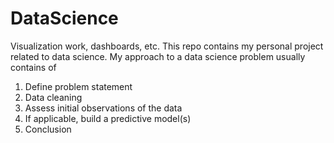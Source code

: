 # DataScience
Visualization work, dashboards, etc.
This repo contains my personal project related to data science. My approach to a data science problem usually contains of
1. Define problem statement
2. Data cleaning
3. Assess initial observations of the data
4. If applicable, build a predictive model(s)
5. Conclusion

